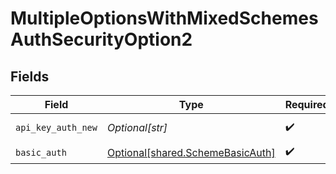 # MultipleOptionsWithMixedSchemesAuthSecurityOption2


## Fields

| Field                                                                          | Type                                                                           | Required                                                                       | Description                                                                    | Example                                                                        |
| ------------------------------------------------------------------------------ | ------------------------------------------------------------------------------ | ------------------------------------------------------------------------------ | ------------------------------------------------------------------------------ | ------------------------------------------------------------------------------ |
| `api_key_auth_new`                                                             | *Optional[str]*                                                                | :heavy_check_mark:                                                             | N/A                                                                            | Token <YOUR_API_KEY>                                                           |
| `basic_auth`                                                                   | [Optional[shared.SchemeBasicAuth]](undefined/models/shared/schemebasicauth.md) | :heavy_check_mark:                                                             | N/A                                                                            |                                                                                |